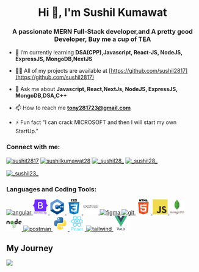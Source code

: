 <h1 align="center">Hi 👋, I'm Sushil Kumawat</h1>
<h3 align="center">A passionate MERN Full-Stack developer,and A pretty good Developer, Buy me a cup of TEA</h3>

- 🌱 I’m currently learning **DSA(CPP),Javascript, React-JS, NodeJS, ExpressJS, MongoDB,NextJS**

- 👨‍💻 All of my projects are available at [https://github.com/sushil2817](https://github.com/sushil2817)

- 💬 Ask me about **Javascript, React,NextJs, NodeJS, ExpressJS, MongoDB,DSA,C++**

- 📫 How to reach me **tony281723@gmail.com**

- ⚡ Fun fact "I can crack MICROSOFT and then I will start my own StartUp."

<h3 align="left">Connect with me:</h3>
<p align="left">
<a href="https://twitter.com/sushil2817" target="blank"><img align="center" src="https://raw.githubusercontent.com/rahuldkjain/github-profile-readme-generator/master/src/images/icons/Social/twitter.svg" alt="sushil2817" height="30" width="40" /></a>
<a href="https://linkedin.com/in/sushilkumawat28" target="blank"><img align="center" src="https://raw.githubusercontent.com/rahuldkjain/github-profile-readme-generator/master/src/images/icons/Social/linked-in-alt.svg" alt="sushilkumawat28" height="30" width="40" /></a>
<a href="https://instagram.com/_sushil28_" target="blank"><img align="center" src="https://raw.githubusercontent.com/rahuldkjain/github-profile-readme-generator/master/src/images/icons/Social/instagram.svg" alt="_sushil28_" height="30" width="40" /></a>
<a href="https://www.leetcode.com/_sushil28_" target="blank"><img align="center" src="https://raw.githubusercontent.com/rahuldkjain/github-profile-readme-generator/master/src/images/icons/Social/leet-code.svg" alt="_sushil28_" height="30" width="40" /></a>

<a href="https://auth.geeksforgeeks.org/user/_sushil23_" target="blank"><img align="center" src="https://raw.githubusercontent.com/rahuldkjain/github-profile-readme-generator/master/src/images/icons/Social/geeks-for-geeks.svg" alt="_sushil23_" height="30" width="40" /></a>
</p>

<h3 align="left">Languages and Coding Tools:</h3>
<p align="left"> <a href="https://angular.io" target="_blank" rel="noreferrer"> <img src="https://angular.io/assets/images/logos/angular/angular.svg" alt="angular" width="40" height="40"/> </a> <a href="https://getbootstrap.com" target="_blank" rel="noreferrer"> <img src="https://raw.githubusercontent.com/devicons/devicon/master/icons/bootstrap/bootstrap-plain-wordmark.svg" alt="bootstrap" width="40" height="40"/> </a> <a href="https://www.w3schools.com/cpp/" target="_blank" rel="noreferrer"> <img src="https://raw.githubusercontent.com/devicons/devicon/master/icons/cplusplus/cplusplus-original.svg" alt="cplusplus" width="40" height="40"/> </a> <a href="https://www.w3schools.com/css/" target="_blank" rel="noreferrer"> <img src="https://raw.githubusercontent.com/devicons/devicon/master/icons/css3/css3-original-wordmark.svg" alt="css3" width="40" height="40"/> </a> <a href="https://expressjs.com" target="_blank" rel="noreferrer"> <img src="https://raw.githubusercontent.com/devicons/devicon/master/icons/express/express-original-wordmark.svg" alt="express" width="40" height="40"/> </a> <a href="https://www.figma.com/" target="_blank" rel="noreferrer"> <img src="https://www.vectorlogo.zone/logos/figma/figma-icon.svg" alt="figma" width="40" height="40"/> </a> <a href="https://git-scm.com/" target="_blank" rel="noreferrer"> <img src="https://www.vectorlogo.zone/logos/git-scm/git-scm-icon.svg" alt="git" width="40" height="40"/> </a> <a href="https://www.w3.org/html/" target="_blank" rel="noreferrer"> <img src="https://raw.githubusercontent.com/devicons/devicon/master/icons/html5/html5-original-wordmark.svg" alt="html5" width="40" height="40"/> </a> <a href="https://developer.mozilla.org/en-US/docs/Web/JavaScript" target="_blank" rel="noreferrer"> <img src="https://raw.githubusercontent.com/devicons/devicon/master/icons/javascript/javascript-original.svg" alt="javascript" width="40" height="40"/> </a> <a href="https://www.mongodb.com/" target="_blank" rel="noreferrer"> <img src="https://raw.githubusercontent.com/devicons/devicon/master/icons/mongodb/mongodb-original-wordmark.svg" alt="mongodb" width="40" height="40"/> </a> 
  <a href="https://nextjs.org/" target="_blank" rel="noreferrer>
 <img src="https://www.google.com/imgres?q=next%20js%20logo%20png%20shared&imgurl=https%3A%2F%2Ficonape.com%2Fwp-content%2Ffiles%2Fgm%2F82643%2Fsvg%2Fnext-js.svg&imgrefurl=https%3A%2F%2Ficonape.com%2Fnext-js-logo-icon-svg-png.html&docid=DlXRLOzj5GTW_M&tbnid=nEVgnPwt8EDxtM&vet=12ahUKEwix0JvZp_OGAxWUe2wGHWCyCqsQM3oECGcQAA..i&w=1365&h=1365&hcb=2&ved=2ahUKEwix0JvZp_OGAxWUe2wGHWCyCqsQM3oECGcQAA" width="40" height="40">
  </a>
    <a href="https://nodejs.org" target="_blank" rel="noreferrer">  <img src="https://raw.githubusercontent.com/devicons/devicon/master/icons/nodejs/nodejs-original-wordmark.svg" alt="nodejs" width="40" height="40"/> </a> <a href="https://postman.com" target="_blank" rel="noreferrer"> <img src="https://www.vectorlogo.zone/logos/getpostman/getpostman-icon.svg" alt="postman" width="40" height="40"/> </a> <a href="https://www.python.org" target="_blank" rel="noreferrer"> <img src="https://raw.githubusercontent.com/devicons/devicon/master/icons/python/python-original.svg" alt="python" width="40" height="40"/> </a> <a href="https://reactjs.org/" target="_blank" rel="noreferrer"> <img src="https://raw.githubusercontent.com/devicons/devicon/master/icons/react/react-original-wordmark.svg" alt="react" width="40" height="40"/> </a> <a href="https://tailwindcss.com/" target="_blank" rel="noreferrer"> <img src="https://www.vectorlogo.zone/logos/tailwindcss/tailwindcss-icon.svg" alt="tailwind" width="40" height="40"/> </a> <a href="https://vuejs.org/" target="_blank" rel="noreferrer"> <img src="https://raw.githubusercontent.com/devicons/devicon/master/icons/vuejs/vuejs-original-wordmark.svg" alt="vuejs" width="40" height="40"/> </a> </p>



## My Journey

<div>
  <img width="385px" src="https://github-readme-streak-stats.herokuapp.com/?user=sushil2817&theme=onedark"/>
</div>

